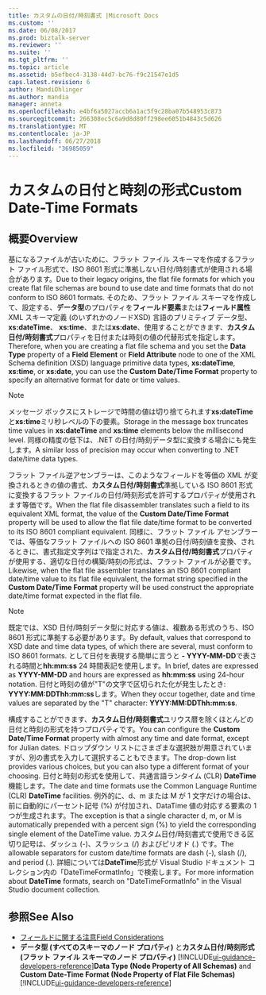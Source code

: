 ```yaml
---
title: カスタムの日付/時刻書式 |Microsoft Docs
ms.custom: ''
ms.date: 06/08/2017
ms.prod: biztalk-server
ms.reviewer: ''
ms.suite: ''
ms.tgt_pltfrm: ''
ms.topic: article
ms.assetid: b5efbec4-3138-44d7-bc76-f9c21547e1d5
caps.latest.revision: 6
author: MandiOhlinger
ms.author: mandia
manager: anneta
ms.openlocfilehash: e4bf6a5027accb6a1ac5f9c28ba07b548953c873
ms.sourcegitcommit: 266308ec5c6a9d8d80ff298ee6051b4843c5d626
ms.translationtype: MT
ms.contentlocale: ja-JP
ms.lasthandoff: 06/27/2018
ms.locfileid: "36985059"
---
```

# <a name="custom-date-time-formats"></a><span data-ttu-id="0cbeb-102">カスタムの日付と時刻の形式</span><span class="sxs-lookup"><span data-stu-id="0cbeb-102">Custom Date-Time Formats</span></span>

## <a name="overview"></a><span data-ttu-id="0cbeb-103">概要</span><span class="sxs-lookup"><span data-stu-id="0cbeb-103">Overview</span></span>
<span data-ttu-id="0cbeb-104">基になるファイルが古いために、フラット ファイル スキーマを作成するフラット ファイル形式で、ISO 8601 形式に準拠しない日付/時刻書式が使用される場合があります。</span><span class="sxs-lookup"><span data-stu-id="0cbeb-104">Due to their legacy origins, the flat file formats for which you create flat file schemas are bound to use date and time formats that do not conform to ISO 8601 formats.</span></span> <span data-ttu-id="0cbeb-105">そのため、フラット ファイル スキーマを作成して、設定する、**データ型**のプロパティを**フィールド要素**または**フィールド属性**XML スキーマ定義 (のいずれかのノードXSD) 言語のプリミティブ データ型、 **xs:dateTime**、 **xs:time**、または**xs:date**、使用することができます、**カスタム日付/時刻書式**プロパティを日付または時刻の値の代替形式を指定します。</span><span class="sxs-lookup"><span data-stu-id="0cbeb-105">Therefore, when you are creating a flat file schema and you set the **Data Type** property of a **Field Element** or **Field Attribute** node to one of the XML Schema definition (XSD) language primitive data types, **xs:dateTime**, **xs:time**, or **xs:date**, you can use the **Custom Date/Time Format** property to specify an alternative format for date or time values.</span></span>  

> [!NOTE]
>  <span data-ttu-id="0cbeb-106">メッセージ ボックスにストレージで時間の値は切り捨てられます**xs:dateTime**と**xs:time**ミリ秒レベルの下の要素。</span><span class="sxs-lookup"><span data-stu-id="0cbeb-106">Storage in the message box truncates time values in **xs:dateTime** and **xs:time** elements below the millisecond level.</span></span> <span data-ttu-id="0cbeb-107">同様の精度の低下は、.NET の日付/時刻データ型に変換する場合にも発生します。</span><span class="sxs-lookup"><span data-stu-id="0cbeb-107">A similar loss of precision may occur when converting to .NET date/time data types.</span></span>  

 <span data-ttu-id="0cbeb-108">フラット ファイル逆アセンブラーは、このようなフィールドを等価の XML が変換されるときの値の書式、**カスタム日付/時刻書式**準拠している ISO 8601 形式に変換するフラット ファイルの日付/時刻形式を許可するプロパティが使用されます等価です。</span><span class="sxs-lookup"><span data-stu-id="0cbeb-108">When the flat file disassembler translates such a field to its equivalent XML format, the value of the **Custom Date/Time Format** property will be used to allow the flat file date/time format to be converted to its ISO 8601 compliant equivalent.</span></span> <span data-ttu-id="0cbeb-109">同様に、フラット ファイル アセンブラーでは、等価なフラット ファイルへの ISO 8601 準拠の日付/時刻値を変換、されるときに、書式指定文字列はで指定された、**カスタム日付/時刻書式**プロパティが使用する、適切な日付の構築/時刻の形式は、フラット ファイルが必要です。</span><span class="sxs-lookup"><span data-stu-id="0cbeb-109">Likewise, when the flat file assembler translates an ISO 8601 compliant date/time value to its flat file equivalent, the format string specified in the **Custom Date/Time Format** property will be used construct the appropriate date/time format expected in the flat file.</span></span>  

> [!NOTE]
>  <span data-ttu-id="0cbeb-110">既定では、XSD 日付/時刻データ型に対応する値は、複数ある形式のうち、ISO 8601 形式に準拠する必要があります。</span><span class="sxs-lookup"><span data-stu-id="0cbeb-110">By default, values that correspond to XSD date and time data types, of which there are several, must conform to ISO 8601 formats.</span></span> <span data-ttu-id="0cbeb-111">として日付を表現する簡単に言うと **- YYYY-MM-DD**で表される時間と**hh:mm:ss** 24 時間表記を使用します。</span><span class="sxs-lookup"><span data-stu-id="0cbeb-111">In brief, dates are expressed as **YYYY-MM-DD** and hours are expressed as **hh:mm:ss** using 24-hour notation.</span></span> <span data-ttu-id="0cbeb-112">日付と時刻の値が"T"の文字で区切られた化が発生したとき: **YYYY:MM:DDThh:mm:ss**します。</span><span class="sxs-lookup"><span data-stu-id="0cbeb-112">When they occur together, date and time values are separated by the "T" character: **YYYY:MM:DDThh:mm:ss**.</span></span>  

 <span data-ttu-id="0cbeb-113">構成することができます、**カスタム日付/時刻書式**ユリウス暦を除くほとんどの日付と時刻の形式を持つプロパティです。</span><span class="sxs-lookup"><span data-stu-id="0cbeb-113">You can configure the **Custom Date/Time Format** property with almost any time and date format, except for Julian dates.</span></span> <span data-ttu-id="0cbeb-114">ドロップダウン リストにさまざまな選択肢が用意されていますが、別の書式を入力して選択することもできます。</span><span class="sxs-lookup"><span data-stu-id="0cbeb-114">The drop-down list provides various choices, but you can also type a different format of your choosing.</span></span> <span data-ttu-id="0cbeb-115">日付と時刻の形式を使用して、共通言語ランタイム (CLR) **DateTime**機能します。</span><span class="sxs-lookup"><span data-stu-id="0cbeb-115">The date and time formats use the Common Language Runtime (CLR) **DateTime** facilities.</span></span> <span data-ttu-id="0cbeb-116">例外的に、d、m または M が 1 文字だけの場合は、前に自動的にパーセント記号 (%) が付加され、DataTime 値の対応する要素の 1 つが生成されます。</span><span class="sxs-lookup"><span data-stu-id="0cbeb-116">The exception is that a single character d, m, or M is automatically prepended with a percent sign (%) to yield the corresponding single element of the DateTime value.</span></span> <span data-ttu-id="0cbeb-117">カスタム日付/時刻書式で使用できる区切り記号は、ダッシュ (-)、スラッシュ (/) およびピリオド (.) です。</span><span class="sxs-lookup"><span data-stu-id="0cbeb-117">The allowable separators for custom date/time formats are dash (-), slash (/), and period (.).</span></span> <span data-ttu-id="0cbeb-118">詳細については**DateTime**形式が Visual Studio ドキュメント コレクション内の「DateTimeFormatInfo」で検索します。</span><span class="sxs-lookup"><span data-stu-id="0cbeb-118">For more information about **DateTime** formats, search on "DateTimeFormatInfo" in the Visual Studio document collection.</span></span>  

## <a name="see-also"></a><span data-ttu-id="0cbeb-119">参照</span><span class="sxs-lookup"><span data-stu-id="0cbeb-119">See Also</span></span>  
- [<span data-ttu-id="0cbeb-120">フィールドに関する注意</span><span class="sxs-lookup"><span data-stu-id="0cbeb-120">Field Considerations</span></span>](../core/field-considerations.md)   
- <span data-ttu-id="0cbeb-121">**データ型 (すべてのスキーマのノード プロパティ)** と**カスタム日付/時刻形式 (フラット ファイル スキーマのノード プロパティ)** [!INCLUDE[ui-guidance-developers-reference](../includes/ui-guidance-developers-reference.md)]</span><span class="sxs-lookup"><span data-stu-id="0cbeb-121">**Data Type (Node Property of All Schemas)** and **Custom Date-Time Format (Node Property of Flat File Schemas)** [!INCLUDE[ui-guidance-developers-reference](../includes/ui-guidance-developers-reference.md)]</span></span>
